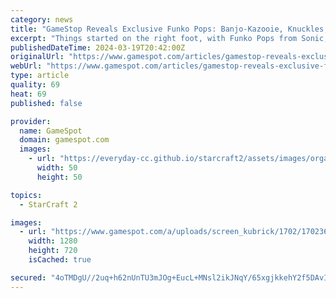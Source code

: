 ```yaml
---
category: news
title: "GameStop Reveals Exclusive Funko Pops: Banjo-Kazooie, Knuckles, StarCraft II, And More"
excerpt: "Things started on the right foot, with Funko Pops from Sonic, StarCraft, and Banjo Kazooie now available to preorder at GameStop. If you're a Funko fan, these exclusive collectibles should be enough of a reason to swing by the retailer. All the announced ..."
publishedDateTime: 2024-03-19T20:42:00Z
originalUrl: "https://www.gamespot.com/articles/gamestop-reveals-exclusive-funko-pops-banjo-kazooie-knuckles-starcraft-ii-and-more/1100-6521951/"
webUrl: "https://www.gamespot.com/articles/gamestop-reveals-exclusive-funko-pops-banjo-kazooie-knuckles-starcraft-ii-and-more/1100-6521951/"
type: article
quality: 69
heat: 69
published: false

provider:
  name: GameSpot
  domain: gamespot.com
  images:
    - url: "https://everyday-cc.github.io/starcraft2/assets/images/organizations/gamespot.com-50x50.jpg"
      width: 50
      height: 50

topics:
  - StarCraft 2

images:
  - url: "https://www.gamespot.com/a/uploads/screen_kubrick/1702/17023653/4275617-mixcollage-19-mar-2024-10-15-am-6430.jpg"
    width: 1280
    height: 720
    isCached: true

secured: "4oTMDgU//2uq+h62nUnTU3mJOg+EucL+MNsl2ikJNqY/65xgjkkehY2f5DAvIBAq/CPrB4XDceFqIiJg9T61DJgYyIsPB21qt8+Ov/GEZobDBT/fSNYHDSjTRQrkg0DlfhvTEj0qIpbSbO9Jk+yKKf34ySAgFI96lnDln5elq7iH6OKkxKqRISmEn1Em2Duk3cZm39ttCiKGyRucpLsFONTHpOPVV1TeFcHBrBd1z+nxRO5novMbuN0khGRw0k+UnSvpT2SdMXsmeURrAwR3XdgXHOyebv56P2KCIDaBg2mY5GI/iC59HNCuzcY9XmHkRiDWpjHwKv0kqBYLRRwuPL4xDTOzQOmS/UUrx3x6q58=;hD7I3nL/l830Fi42lKf+7w=="
---
```


